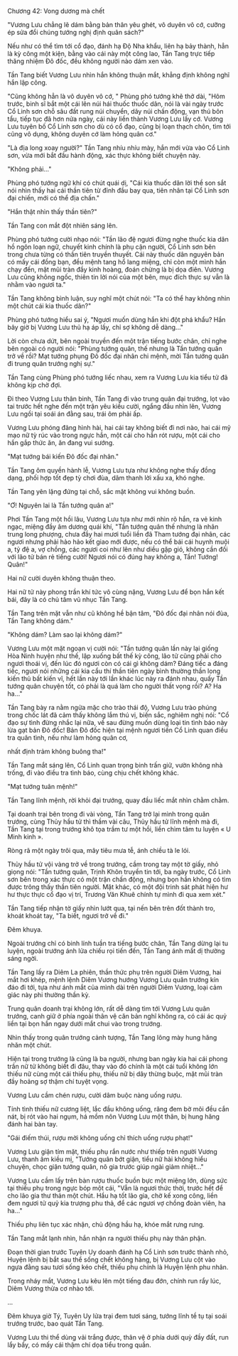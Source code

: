 




Chương 42: Vong dương mà chết


"Vương Lưu chẳng lẽ dám bằng bản thân yêu ghét, vô duyên vô cớ, cưỡng ép sửa đổi chúng tướng nghị định quân sách?"

Nếu như có thể tìm tới cổ đạo, đánh hạ Độ Nha khẩu, liên hạ bảy thành, hẳn là kỳ công một kiện, bằng vào cái này một công lao, Tần Tang trực tiếp thăng nhiệm Đô đốc, đều không người nào dám xen vào.

Tần Tang biết Vương Lưu nhìn hắn không thuận mắt, khẳng định không nghĩ hắn lập công.

"Cũng không hẳn là vô duyên vô cớ, " Phùng phó tướng khẽ thở dài, "Hôm trước, binh sĩ bắt một cái lên núi hái thuốc thuốc dân, nói là vài ngày trước Cổ Linh sơn chỗ sâu đất rung núi chuyển, dãy núi chấn động, vạn thú bôn tẩu, tiếp tục đã hơn nửa ngày, cái này liền thành Vương Lưu lấy cớ. Vương Lưu tuyên bố Cổ Linh sơn cho dù có cổ đạo, cũng bị loạn thạch chôn, tìm tới cũng vô dụng, không duyên cớ làm hỏng quân cơ."

"Là địa long xoay người?" Tần Tang nhíu nhíu mày, hắn mới vừa vào Cổ Linh sơn, vừa mới bắt đầu hành động, xác thực không biết chuyện này.

"Không phải..."

Phùng phó tướng ngữ khí có chút quái dị, "Cái kia thuốc dân lời thề son sắt nói nhìn thấy hai cái thần tiên từ đỉnh đầu bay qua, tiên nhân tại Cổ Linh sơn đại chiến, mới có thể địa chấn."

"Hắn thật nhìn thấy thần tiên?"

Tần Tang con mắt đột nhiên sáng lên.

Phùng phó tướng cười nhạo nói: "Tần lão đệ ngươi đừng nghe thuốc kia dân hồ ngôn loạn ngữ, chuyết kinh chính là phụ cận người, Cổ Linh sơn bên trong chưa từng có thần tiên truyền thuyết. Cái này thuốc dân nguyên bản có mấy cái đồng bạn, đều mệnh tang hổ lang miệng, chỉ còn một mình hắn chạy đến, mặt mũi tràn đầy kinh hoàng, đoán chừng là bị dọa điên. Vương Lưu cũng không ngốc, thiên tin lời nói của một bên, mục đích thực sự vẫn là nhằm vào ngươi ta."

Tần Tang không bình luận, suy nghĩ một chút nói: "Ta có thể hay không nhìn một chút cái kia thuốc dân?"

Phùng phó tướng hiểu sai ý, "Ngươi muốn dùng hắn khi đột phá khẩu? Hắn bây giờ bị Vương Lưu thủ hạ áp lấy, chỉ sợ không dễ dàng..."

Lời còn chưa dứt, bên ngoài truyền đến một trận tiếng bước chân, chỉ nghe bên ngoài có người nói: "Phùng tướng quân, thế nhưng là Tần tướng quân trở về rồi? Mạt tướng phụng Đô đốc đại nhân chi mệnh, mời Tần tướng quân đi trung quân trướng nghị sự."

Tần Tang cùng Phùng phó tướng liếc nhau, xem ra Vương Lưu kia tiểu tử đã không kịp chờ đợi.

Đi theo Vương Lưu thân binh, Tần Tang đi vào trung quân đại trướng, lọt vào tai trước hết nghe đến một trận yêu kiều cười, ngẩng đầu nhìn lên, Vương Lưu ngồi tại soái án đằng sau, trái ôm phải ấp.

Vương Lưu phóng đãng hình hài, hai cái tay không biết đi nơi nào, hai cái mỹ mạo nữ tỳ rúc vào trong ngực hắn, một cái cho hắn rót rượu, một cái cho hắn gắp thức ăn, ăn đang vui sướng.

"Mạt tướng bái kiến Đô đốc đại nhân."

Tần Tang ôm quyền hành lễ, Vương Lưu tựa như không nghe thấy đồng dạng, phối hợp tốt đẹp tỳ chơi đùa, dâm thanh lời xấu xa, khó nghe.

Tần Tang yên lặng đứng tại chỗ, sắc mặt không vui không buồn.

"Ơ! Nguyên lai là Tần tướng quân a!"

Phơi Tần Tang một hồi lâu, Vương Lưu tựa như mới nhìn rõ hắn, ra vẻ kinh ngạc, miệng đầy âm dương quái khí, "Tần tướng quân thế nhưng là nhân trung long phượng, chưa đầy hai mươi tuổi liền đã Tham tướng đại nhân, các ngươi nhưng phải hảo hảo kết giao mới được, nếu có thể bái cái huynh muội a, tỷ đệ a, vợ chồng, các ngươi coi như lên như diều gặp gió, không cần đối với lão tử bán rẻ tiếng cười! Ngươi nói có đúng hay không a, Tần! Tướng! Quân!"

Hai nữ cười duyên không thuận theo.

Hai nữ tử này phong trần khí tức vô cùng nặng, Vương Lưu để bọn hắn kết bái, đây là có chủ tâm vũ nhục Tần Tang.

Tần Tang trên mặt vẫn như cũ không hề bận tâm, "Đô đốc đại nhân nói đùa, Tần Tang không dám."

"Không dám? Làm sao lại không dám?"

Vương Lưu một mặt ngoạn vị cười nói: "Tần tướng quân lần này lại giống Hòa Ninh huyện như thế, lập xuống bất thế kỳ công, lão tử cũng phải cho ngươi thoái vị, đến lúc đó ngươi còn có cái gì không dám? Đáng tiếc a đáng tiếc, ngươi nói những cái kia cẩu thí thần tiên ngày bình thường thần long kiến thủ bất kiến vĩ, hết lần này tới lần khác lúc này ra đánh nhau, quấy Tần tướng quân chuyện tốt, có phải là quá làm cho người thất vọng rồi? A? Ha ha..."

Tần Tang bày ra nằm ngửa mặc cho trào thái độ, Vương Lưu trào phúng trong chốc lát đã cảm thấy không lắm thú vị, biến sắc, nghiêm nghị nói: "Cổ đạo sự tình đừng nhắc lại nữa, về sau đừng muốn dùng loại tin tình báo này lừa gạt bản Đô đốc! Bản Đô đốc hiện tại mệnh ngươi tiến Cổ Linh quan điều tra quân tình, nếu như làm hỏng quân cơ,

nhất định trảm không buông tha!"

Tần Tang mắt sáng lên, Cổ Linh quan trọng binh trấn giữ, vườn không nhà trống, đi vào điều tra tình báo, cùng chịu chết không khác.

"Mạt tướng tuân mệnh!"

Tần Tang lĩnh mệnh, rời khỏi đại trướng, quay đầu liếc mắt nhìn chằm chằm.

Tại doanh trại bên trong đi vài vòng, Tần Tang trở lại mình trong quân trướng, cùng Thủy hầu tử thì thầm vài câu, Thủy hầu tử lĩnh mệnh mà đi, Tần Tang tại trong trướng khô tọa trầm tư một hồi, liền chìm tâm tu luyện « U Minh kinh ».

Ròng rã một ngày trôi qua, mây tiêu mưa tễ, ánh chiều tà le lói.

Thủy hầu tử vội vàng trở về trong trướng, cầm trong tay một tờ giấy, nhỏ giọng nói: "Tần tướng quân, Trịnh Khôn truyền tin tới, ba ngày trước, Cổ Linh sơn bên trong xác thực có một trận chấn động, nhưng bọn hắn không có tìm được trông thấy thần tiên người. Mặt khác, có một đội trinh sát phát hiện hư hư thực thực cổ đạo vị trí, Trương Văn Khuê chính tự mình đi qua xem xét."

Tần Tang tiếp nhận tờ giấy nhìn lướt qua, tại nến bên trên đốt thành tro, khoát khoát tay, "Ta biết, ngươi trở về đi."

Đêm khuya.

Ngoài trướng chỉ có binh lính tuần tra tiếng bước chân, Tần Tang dừng lại tu luyện, ngoài trướng ánh lửa chiếu rọi tiến đến, Tần Tang ánh mắt dị thường sáng ngời.

Tần Tang lấy ra Diêm La phiên, thần thức phụ trên người Diêm Vương, hai mắt hơi khép, mệnh lệnh Diêm Vương hướng Vương Lưu quân trướng kín đáo đi tới, tựa như ánh mắt của mình dài trên người Diêm Vương, loại cảm giác này phi thường thần kỳ.

Trung quân doanh trại không lớn, rất dễ dàng tìm tới Vương Lưu quân trướng, canh giữ ở phía ngoài thân vệ căn bản nghĩ không ra, có cái ác quỷ liền tại bọn hắn ngay dưới mắt chui vào trong trướng.

Nhìn thấy trong quân trướng cảnh tượng, Tần Tang lông mày hung hăng nhăn một chút.

Hiện tại trong trướng là cũng là ba người, nhưng ban ngày kia hai cái phong trần nữ tử không biết đi đâu, thay vào đó chính là một cái tuổi không lớn thiếu nữ cùng một cái thiếu phụ, thiếu nữ bị dây thừng buộc, mặt mũi tràn đầy hoảng sợ thậm chí tuyệt vọng.

Vương Lưu cầm chén rượu, cười dâm buộc nàng uống rượu.

Tính tình thiếu nữ cương liệt, lắc đầu không uống, răng đem bờ môi đều cắn nát, bị rót vào hai ngụm, há mồm nôn Vương Lưu một thân, bị hung hăng đánh hai bàn tay.

"Gái điếm thúi, rượu mời không uống chỉ thích uống rượu phạt!"

Vương Lưu giận tím mặt, thiếu phụ rắn nước như thiếp trên người Vương Lưu, thanh âm kiều mị, "Tướng quân bớt giận, tiểu nữ hài không hiểu chuyện, chọc giận tướng quân, nô gia trước giúp ngài giảm nhiệt..."

Vương Lưu cầm lấy trên bàn rượu thuốc buồn bực một miệng lớn, dùng sức tại thiếu phụ trong ngực bóp một cái, "Vẫn là ngươi thức thời, trước hết để cho lão gia thư thản một chút. Hầu hạ tốt lão gia, chờ kế xong công, liền đem ngươi tử quỷ kia trượng phu thả, để các ngươi vợ chồng đoàn viên, ha ha..."

Thiếu phụ liên tục xác nhận, chủ động hầu hạ, khóe mắt rưng rưng.

Tần Tang mắt lạnh nhìn, hắn nhận ra người thiếu phụ này thân phận.

Đoạn thời gian trước Tuyên Uy doanh đánh hạ Cổ Linh sơn trước thành nhỏ, Huyện lệnh bị bắt sau thề sống chết không hàng, bị Vương Lưu cột vào ngựa đằng sau tươi sống kéo chết, thiếu phụ chính là Huyện lệnh phu nhân.

Trong nháy mắt, Vương Lưu kêu lên một tiếng đau đớn, chính run rẩy lúc, Diêm Vương thừa cơ nhào tới.

...

Đêm khuya giờ Tý, Tuyên Uy lửa trại đem tươi sáng, tướng lĩnh tề tụ tại soái trướng trước, bao quát Tần Tang.

Vương Lưu thi thể dùng vải trắng được, thân vệ ở phía dưới quỳ đầy đất, run lẩy bẩy, có mấy cái thậm chí dọa tiểu trong quần.




